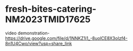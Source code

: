 # fresh-bites-catering-NM2023TMID17625

video demonstration-https://drive.google.com/file/d/1NNKZ1i1_-8uolCE8X3oIzf4-8n1U4Cwo/view?usp=share_link
